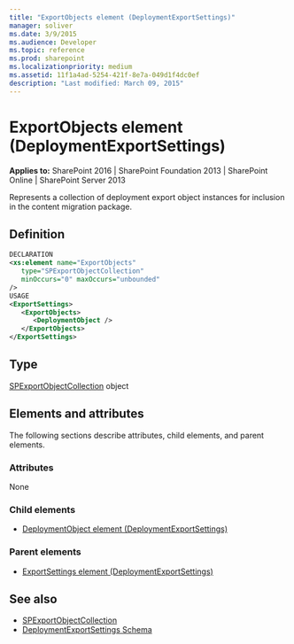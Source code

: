 ```yaml
---
title: "ExportObjects element (DeploymentExportSettings)"
manager: soliver
ms.date: 3/9/2015
ms.audience: Developer
ms.topic: reference
ms.prod: sharepoint
ms.localizationpriority: medium
ms.assetid: 11f1a4ad-5254-421f-8e7a-049d1f4dc0ef
description: "Last modified: March 09, 2015"
---
```


# ExportObjects element (DeploymentExportSettings)

**Applies to:** SharePoint 2016 | SharePoint Foundation 2013 | SharePoint Online | SharePoint Server 2013
  
Represents a collection of deployment export object instances for inclusion in the content migration package.

## Definition

```XML
DECLARATION
<xs:element name="ExportObjects" 
   type="SPExportObjectCollection" 
   minOccurs="0" maxOccurs="unbounded" 
/>
USAGE
<ExportSettings>
   <ExportObjects>
      <DeploymentObject />
   </ExportObjects>
</ExportSettings>

```

## Type

[SPExportObjectCollection](https://msdn.microsoft.com/library/Microsoft.SharePoint.Deployment.SPExportObjectCollection.aspx) object
  
## Elements and attributes

The following sections describe attributes, child elements, and parent elements.

### Attributes

None
   
### Child elements

- [DeploymentObject element (DeploymentExportSettings)](deploymentobject-element-deploymentexportsettings.md)
   
### Parent elements

- [ExportSettings element (DeploymentExportSettings)](exportsettings-element-deploymentexportsettings.md)
   
## See also

- [SPExportObjectCollection](https://msdn.microsoft.com/library/Microsoft.SharePoint.Deployment.SPExportObjectCollection.aspx)
- [DeploymentExportSettings Schema](deploymentexportsettings-schema.md)

